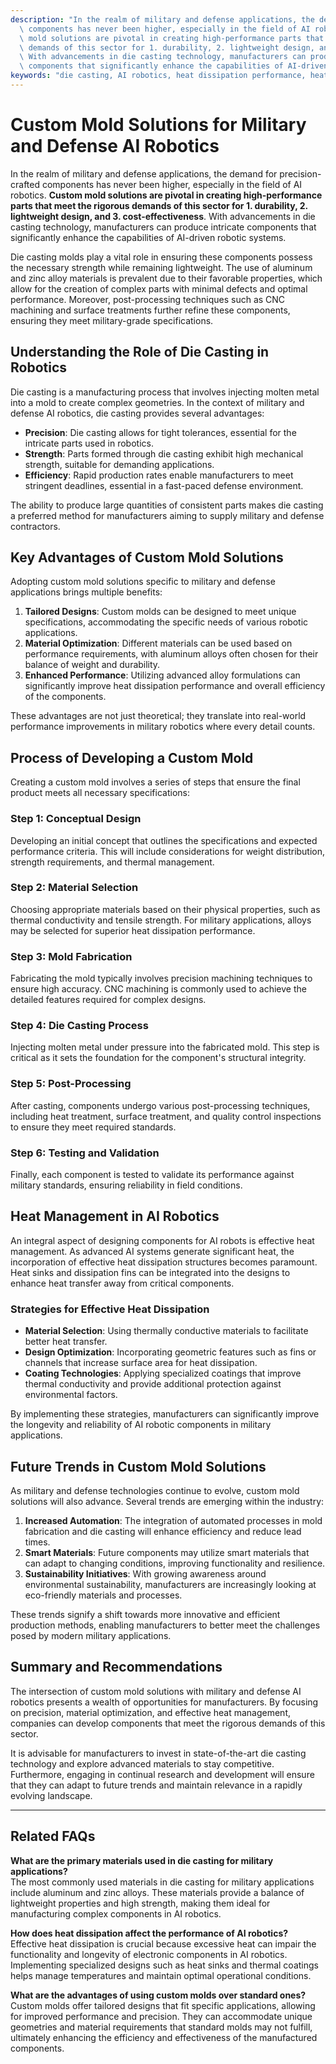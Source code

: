 ```yaml
---
description: "In the realm of military and defense applications, the demand for precision-crafted\
  \ components has never been higher, especially in the field of AI robotics. **Custom\
  \ mold solutions are pivotal in creating high-performance parts that meet the rigorous\
  \ demands of this sector for 1. durability, 2. lightweight design, and 3. cost-effectiveness**.\
  \ With advancements in die casting technology, manufacturers can produce intricate\
  \ components that significantly enhance the capabilities of AI-driven robotic systems. "
keywords: "die casting, AI robotics, heat dissipation performance, heat sink"
---
```

# Custom Mold Solutions for Military and Defense AI Robotics

In the realm of military and defense applications, the demand for precision-crafted components has never been higher, especially in the field of AI robotics. **Custom mold solutions are pivotal in creating high-performance parts that meet the rigorous demands of this sector for 1. durability, 2. lightweight design, and 3. cost-effectiveness**. With advancements in die casting technology, manufacturers can produce intricate components that significantly enhance the capabilities of AI-driven robotic systems. 

Die casting molds play a vital role in ensuring these components possess the necessary strength while remaining lightweight. The use of aluminum and zinc alloy materials is prevalent due to their favorable properties, which allow for the creation of complex parts with minimal defects and optimal performance. Moreover, post-processing techniques such as CNC machining and surface treatments further refine these components, ensuring they meet military-grade specifications.

## **Understanding the Role of Die Casting in Robotics**

Die casting is a manufacturing process that involves injecting molten metal into a mold to create complex geometries. In the context of military and defense AI robotics, die casting provides several advantages:

- **Precision**: Die casting allows for tight tolerances, essential for the intricate parts used in robotics.
- **Strength**: Parts formed through die casting exhibit high mechanical strength, suitable for demanding applications.
- **Efficiency**: Rapid production rates enable manufacturers to meet stringent deadlines, essential in a fast-paced defense environment.

The ability to produce large quantities of consistent parts makes die casting a preferred method for manufacturers aiming to supply military and defense contractors.

## **Key Advantages of Custom Mold Solutions**

Adopting custom mold solutions specific to military and defense applications brings multiple benefits:

1. **Tailored Designs**: Custom molds can be designed to meet unique specifications, accommodating the specific needs of various robotic applications.
2. **Material Optimization**: Different materials can be used based on performance requirements, with aluminum alloys often chosen for their balance of weight and durability.
3. **Enhanced Performance**: Utilizing advanced alloy formulations can significantly improve heat dissipation performance and overall efficiency of the components.

These advantages are not just theoretical; they translate into real-world performance improvements in military robotics where every detail counts.

## **Process of Developing a Custom Mold**

Creating a custom mold involves a series of steps that ensure the final product meets all necessary specifications:

### **Step 1: Conceptual Design**
Developing an initial concept that outlines the specifications and expected performance criteria. This will include considerations for weight distribution, strength requirements, and thermal management.

### **Step 2: Material Selection**
Choosing appropriate materials based on their physical properties, such as thermal conductivity and tensile strength. For military applications, alloys may be selected for superior heat dissipation performance.

### **Step 3: Mold Fabrication**
Fabricating the mold typically involves precision machining techniques to ensure high accuracy. CNC machining is commonly used to achieve the detailed features required for complex designs.

### **Step 4: Die Casting Process**
Injecting molten metal under pressure into the fabricated mold. This step is critical as it sets the foundation for the component's structural integrity.

### **Step 5: Post-Processing**
After casting, components undergo various post-processing techniques, including heat treatment, surface treatment, and quality control inspections to ensure they meet required standards.

### **Step 6: Testing and Validation**
Finally, each component is tested to validate its performance against military standards, ensuring reliability in field conditions.

## **Heat Management in AI Robotics**

An integral aspect of designing components for AI robots is effective heat management. As advanced AI systems generate significant heat, the incorporation of effective heat dissipation structures becomes paramount. Heat sinks and dissipation fins can be integrated into the designs to enhance heat transfer away from critical components.

### **Strategies for Effective Heat Dissipation**
- **Material Selection**: Using thermally conductive materials to facilitate better heat transfer.
- **Design Optimization**: Incorporating geometric features such as fins or channels that increase surface area for heat dissipation.
- **Coating Technologies**: Applying specialized coatings that improve thermal conductivity and provide additional protection against environmental factors.

By implementing these strategies, manufacturers can significantly improve the longevity and reliability of AI robotic components in military applications.

## **Future Trends in Custom Mold Solutions**

As military and defense technologies continue to evolve, custom mold solutions will also advance. Several trends are emerging within the industry:

1. **Increased Automation**: The integration of automated processes in mold fabrication and die casting will enhance efficiency and reduce lead times.
2. **Smart Materials**: Future components may utilize smart materials that can adapt to changing conditions, improving functionality and resilience.
3. **Sustainability Initiatives**: With growing awareness around environmental sustainability, manufacturers are increasingly looking at eco-friendly materials and processes.

These trends signify a shift towards more innovative and efficient production methods, enabling manufacturers to better meet the challenges posed by modern military applications.

## **Summary and Recommendations**

The intersection of custom mold solutions with military and defense AI robotics presents a wealth of opportunities for manufacturers. By focusing on precision, material optimization, and effective heat management, companies can develop components that meet the rigorous demands of this sector. 

It is advisable for manufacturers to invest in state-of-the-art die casting technology and explore advanced materials to stay competitive. Furthermore, engaging in continual research and development will ensure that they can adapt to future trends and maintain relevance in a rapidly evolving landscape.

---

## **Related FAQs**

**What are the primary materials used in die casting for military applications?**  
The most commonly used materials in die casting for military applications include aluminum and zinc alloys. These materials provide a balance of lightweight properties and high strength, making them ideal for manufacturing complex components in AI robotics.

**How does heat dissipation affect the performance of AI robotics?**  
Effective heat dissipation is crucial because excessive heat can impair the functionality and longevity of electronic components in AI robotics. Implementing specialized designs such as heat sinks and thermal coatings helps manage temperatures and maintain optimal operational conditions.

**What are the advantages of using custom molds over standard ones?**  
Custom molds offer tailored designs that fit specific applications, allowing for improved performance and precision. They can accommodate unique geometries and material requirements that standard molds may not fulfill, ultimately enhancing the efficiency and effectiveness of the manufactured components.
